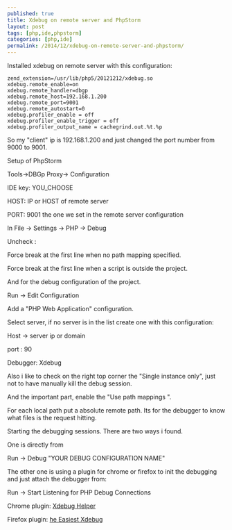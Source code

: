 ```yaml
---
published: true
title: Xdebug on remote server and PhpStorm
layout: post
tags: [php,ide,phpstorm]
categories: [php,ide]
permalink: /2014/12/xdebug-on-remote-server-and-phpstorm/
---
```

Installed xdebug on remote server with this configuration:

```
zend_extension=/usr/lib/php5/20121212/xdebug.so
xdebug.remote_enable=on
xdebug.remote_handler=dbgp
xdebug.remote_host=192.168.1.200
xdebug.remote_port=9001
xdebug.remote_autostart=0
xdebug.profiler_enable = off
xdebug.profiler_enable_trigger = off
xdebug.profiler_output_name = cachegrind.out.%t.%p
```

So my "client" ip is 192.168.1.200 and just changed the port number from 9000 to 9001.

Setup of PhpStorm

Tools->DBGp Proxy-> Configuration



IDE key: YOU_CHOOSE

HOST: IP or HOST of remote server

PORT: 9001 the one we set in the remote server configuration



In File -> Settings -> PHP -> Debug



Uncheck :

Force break at the first line when no path mapping specified.

Force break at the first line when a script is outside the project.



And for the debug configuration of the project.

Run -> Edit Configuration

Add a "PHP Web Application" configuration.

Select server, if no server is in the list create one with this configuration:



Host -> server ip or domain

port : 90

Debugger: Xdebug



Also i like to check on the right top corner the "Single instance only", just not to have manually kill the debug session.

And the important part, enable the "Use path mappings ".

For each local path put a absolute remote path. Its for the debugger to know what files is the request hitting.



Starting the debugging sessions. There are two ways i found.

One is directly from

Run -> Debug "YOUR DEBUG CONFIGURATION NAME"



The other one is using a plugin for chrome or firefox to init the debugging and just attach the debugger from:

Run -> Start Listening for PHP Debug Connections



Chrome plugin: [Xdebug Helper](https://chrome.google.com/webstore/detail/xdebug-helper/eadndfjplgieldjbigjakmdgkmoaaaoc)

Firefox plugin: [he Easiest Xdebug](https://addons.mozilla.org/en-us/firefox/addon/the-easiest-xdebug/)
